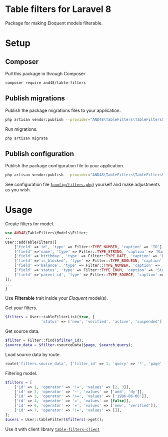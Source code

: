 # Table filters for Laravel 8

Package for  making Eloquent models filterable.

# Setup

## Composer

Pull this package in through Composer

```sh
composer require and48/table-filters
```
## Publish migrations

Publish the package migrations files to your application.

```sh
php artisan vendor:publish --provider="AND48\TableFilters\TableFiltersServiceProvider" --tag="migrations"
```

Run migrations.

```sh
php artisan migrate
```

## Publish configuration

Publish the package configuration file to your application.

```sh
php artisan vendor:publish --provider="AND48\TableFilters\TableFiltersServiceProvider" --tag="config"
```

See configuration file [(`config/filters.php`)](https://github.com/AND48/table-filters/blob/master/config/config.php) yourself and make adjustments as you wish.

# Usage

Create filters for model.

```php
use AND48\TableFilters\Models\Filter;
...
User::addTableFilters([
    ['field' =>'id', 'type' => Filter::TYPE_NUMBER, 'caption' => 'ID'],
    ['field' =>'name', 'type' => Filter::TYPE_STRING, 'caption' => 'Name'],
    ['field' =>'birthday', 'type' => Filter::TYPE_DATE, 'caption' => 'Birthday'],
    ['field' =>'is_blocked', 'type' => Filter::TYPE_BOOLEAN, 'caption' => 'Is blocked'],
    ['field' =>'balance', 'type' => Filter::TYPE_NUMBER, 'caption' => 'Balance'],
    ['field' =>'status', 'type' => Filter::TYPE_ENUM, 'caption' => 'Status'],
    ['field' =>'parent_id', 'type' => Filter::TYPE_SOURCE, 'caption' => 'Parent user'],
]);
...
}
```
Use **Filterable** trait inside your *Eloquent* model(s).

Get your filters.
```php
$filters = User::tableFilterList(true, [
                'status' => ['new', 'verified', 'active', 'suspended']]);
```

Get source data.
```php
$filter = Filter::find($filter_id);
$source_data = $filter->sourceData($page, $search_query);
```

Load source data by route.
```php
route('filters.source_data', ['filter_id' => 1, 'query' => '*', 'page' => 2]);
```

Filtering model.
```php
$filters = [
    ['id' => 1, 'operator' => '!=', 'values' => [2, 3]],
    ['id' => 2, 'operator' => '~', 'values' => ['and', 'dy']],
    ['id' => 3, 'operator' => '>=', 'values' => ['1986-06-06']],
    ['id' => 4, 'operator' => '=', 'values' => [false]],
    ['id' => 6, 'operator' => '=', 'values' => ['new', 'verified']],
    ['id' => 7, 'operator' => '!=', 'values' => []],
];
$users = User::tableFilter($filters)->get();
```

Use it with client library
[`table-filters-client`](https://www.npmjs.com/package/table-filters-client)